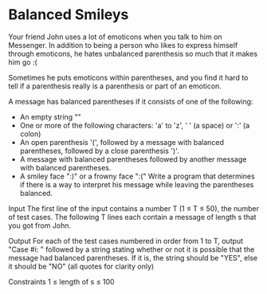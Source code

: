 Balanced Smileys
================

Your friend John uses a lot of emoticons when you talk to him on Messenger. In addition to being a person who likes to express himself through emoticons, he hates unbalanced parenthesis so much that it makes him go :(

Sometimes he puts emoticons within parentheses, and you find it hard to tell if a parenthesis really is a parenthesis or part of an emoticon.

A message has balanced parentheses if it consists of one of the following:

- An empty string ""
- One or more of the following characters: 'a' to 'z', ' ' (a space) or ':' (a colon)
- An open parenthesis '(', followed by a message with balanced parentheses, followed by a close parenthesis ')'.
- A message with balanced parentheses followed by another message with balanced parentheses.
- A smiley face ":)" or a frowny face ":("
Write a program that determines if there is a way to interpret his message while leaving the parentheses balanced.

Input
The first line of the input contains a number T (1 ≤ T ≤ 50), the number of test cases. 
The following T lines each contain a message of length s that you got from John.

Output
For each of the test cases numbered in order from 1 to T, output "Case #i: " followed by a string stating whether or not it is possible that the message had balanced parentheses. If it is, the string should be "YES", else it should be "NO" (all quotes for clarity only)

Constraints
1 ≤ length of s ≤ 100
